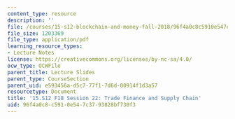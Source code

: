 ```yaml
---
content_type: resource
description: ''
file: /courses/15-s12-blockchain-and-money-fall-2018/96f4a0c8c5910e547c3793828bf730f3_MIT15_S12F18_ses22.pdf
file_size: 1203369
file_type: application/pdf
learning_resource_types:
- Lecture Notes
license: https://creativecommons.org/licenses/by-nc-sa/4.0/
ocw_type: OCWFile
parent_title: Lecture Slides
parent_type: CourseSection
parent_uid: e593456a-d5c7-77f1-7d6d-00914f1d3a57
resourcetype: Document
title: '15.S12 F18 Session 22: Trade Finance and Supply Chain'
uid: 96f4a0c8-c591-0e54-7c37-93828bf730f3
---
```

